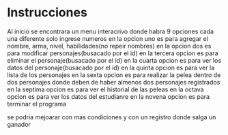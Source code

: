 # Instrucciones
Al inicio se encontrara un menu interacrivo donde habra 9 opciones cada una diferente solo ingrese numeros
en la opcion uno es para agregar el nombre, arma, nivel, habilidades(no repeir nombres)
en la opcion dos es para modificar personajes(busacado por el id)
en la tercera opcion es para eliminar el personaje(busacado por el id)
en la cuarta opcion es para ver los datos del personaje(busacado por el id)
en la quinta opcion es para ver la lista de los personajes
en la sexta opcion es para realizar la pelea dentro de dos personajes donde deben de haber almenos dos personajes registrados
en la septima opcion es para ver el historial de las peleas
en la octava opcion es para ver los datos del estudianre
en la novena opcion es para terminar el programa

se podria mejoarar con mas condiciones y con un registro donde salga un ganador
